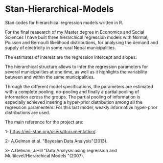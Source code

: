 # Stan-Hierarchical-Models
Stan codes for hierarchical regression models written in R.

For the final reasearch of my Master degree in Economics and Social Sciences I have built three hierarchical regression models with Normal, Poisson and Bernoulli likelihood distributions, for analysing the demand and supply of electricity in some rural Nepal municipalities.

The estimates of interest are the regression intercept and slopes.

The hierarchical structure allows to infer the regression parameters for several municipalities at one time, as well as it highlights the variability between and within the same municipalities. 

Through the different model specifications, the parameters are estimated with a complete pooling, no-pooling and finally a partial pooling of information across the groups. The partial pooling of information is especially achieved insering a hyper-prior distribution among all the regression paramenters. 
For this last model, weakly informative hyper-prior distributions are used.

The main reference for the project are:

1- https://mc-stan.org/users/documentation/.

2- A.Gelman et al. "Bayesian Data Analysis"(2013).

3- A.Gelman, J.Hill "Data Analysis using regression and Multilevel/Hierarchical Models "(2007).
